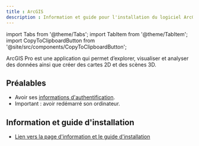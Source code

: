 ```yaml
---
title : ArcGIS
description : Information et guide pour l'installation du logiciel ArcGIS Pro.
---
```


import Tabs from '@theme/Tabs';
import TabItem from '@theme/TabItem';
import CopyToClipboardButton from '@site/src/components/CopyToClipboardButton';

ArcGIS Pro est une application qui permet d’explorer, visualiser et analyser des données ainsi que créer
des cartes 2D et des scènes 3D.

## Préalables

- Avoir ses [informations d'authentification](../authentification).
- Important : avoir redémarré son ordinateur.

## Information et guide d'installation
- [Lien vers la page d'information et le guide d'installation](https://ti.umontreal.ca/offre-de-services/services-par-categorie/logiciels/liste-des-logiciels/arcgis-pro-arcgis-online/)